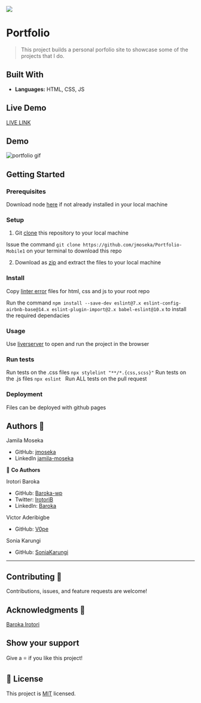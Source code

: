 ![](https://img.shields.io/badge/Microverse-blueviolet)

# Portfolio

> This project builds a personal porfolio site to showcase some of the projects that I do. 

## Built With

- **Languages:** HTML, CSS, JS

## Live Demo

[LIVE LINK](https://jmoseka.github.io/Portfolio-Mobile1/)

## Demo

<img src="images/demo-desktop.gif" alt="portfolio gif">

## Getting Started

### Prerequisites
Download node [here](https://nodejs.org/en/download/) if not already installed in your local machine

### Setup
1. Git [clone]("https://github.com/jmoseka/Portfolio-Mobile1") this repository to your local machine

Issue the command ```git clone https://github.com/jmoseka/Portfolio-Mobile1``` on your terminal to download this repo

2. Download as [zip](https://github.com/jmoseka/Portfolio-Mobile1/archive/refs/heads/main.zip) and extract the files to your local machine

### Install
Copy [linter error](https://github.com/microverseinc/linters-config/tree/master/html-css-js) files for html, css and js to your root repo

Run the command ```npm install --save-dev eslint@7.x eslint-config-airbnb-base@14.x eslint-plugin-import@2.x babel-eslint@10.x``` to install the required dependacies 

### Usage
Use [liverserver](https://marketplace.visualstudio.com/items?itemName=ritwickdey.LiveServer#:~:text=Shortcuts%20to%20Start%2FStop%20Server&text=Open%20a%20HTML%20file%20and,on%20Open%20with%20Live%20Server%20.&text=Open%20the%20Command%20Pallete%20by,Server%20to%20stop%20a%20server) to open and run the project in the browser

### Run tests

Run tests on the .css files
```npx stylelint "**/*.{css,scss}"```
Run tests on the .js files
```npx eslint ```
Run ALL tests on the pull request 

### Deployment
Files can be deployed with github pages

## Authors 👤

Jamila Moseka

- GitHub: [jmoseka](https://github.com/jmoseka)
- LinkedIn [jamila-moseka](https://www.linkedin.com/in/jamila-moseka/)

👥 **Co Authors**

 Irotori Baroka
- GitHub: [Baroka-wp](https://github.com/Baroka-wp)
- Twitter: [IrotoriB](https://twitter.com/IrotoriB)
- LinkedIn: [Baroka](www.linkedin.com/in/baroka)

Victor Aderibigbe
- GitHub: [V0pe](https://github.com/V0pe)

Sonia Karungi
- GitHub: [SoniaKarungi](https://github.com/SoniaKarungi)

<hr>

## Contributing 🤝 

Contributions, issues, and feature requests are welcome!

## Acknowledgments 🥇
[Baroka Irotori](https://github.com/Baroka-wp)

## Show your support

Give a ⭐️ if you like this project!

## 📝 License

This project is [MIT](./MIT.md) licensed.
